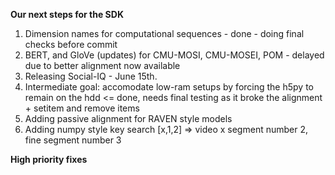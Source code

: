 **Our next steps for the SDK**

1. Dimension names for computational sequences - done - doing final checks before commit
2. BERT, and GloVe (updates) for CMU-MOSI, CMU-MOSEI, POM - delayed due to better alignment now available
3. Releasing Social-IQ - June 15th. 
4. Intermediate goal: accomodate low-ram setups by forcing the h5py to remain on the hdd <= done, needs final testing as it broke the alignment + setitem and remove items
5. Adding passive alignment for RAVEN style models
6. Adding numpy style key search [x,1,2] => video x segment number 2, fine segment number 3


**High priority fixes**

